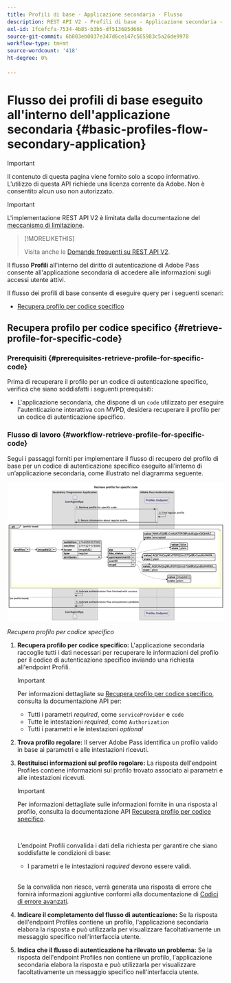 ```yaml
---
title: Profili di base - Applicazione secondaria - Flusso
description: REST API V2 - Profili di base - Applicazione secondaria - Flusso
exl-id: 1fcefcfa-7534-4b85-b3b5-df513685d66b
source-git-commit: 6b803eb0037e347d6ce147c565983c5a26de9978
workflow-type: tm+mt
source-wordcount: '418'
ht-degree: 0%

---
```


# Flusso dei profili di base eseguito all&#39;interno dell&#39;applicazione secondaria {#basic-profiles-flow-secondary-application}

>[!IMPORTANT]
>
> Il contenuto di questa pagina viene fornito solo a scopo informativo. L’utilizzo di questa API richiede una licenza corrente da Adobe. Non è consentito alcun uso non autorizzato.

>[!IMPORTANT]
>
> L&#39;implementazione REST API V2 è limitata dalla documentazione del [meccanismo di limitazione](/help/authentication/integration-guide-programmers/throttling-mechanism.md).

>[!MORELIKETHIS]
>
> Visita anche le [Domande frequenti su REST API V2](/help/authentication/integration-guide-programmers/rest-apis/rest-api-v2/rest-api-v2-faqs.md#authentication-phase-faqs-general).

Il flusso **Profili** all&#39;interno del diritto di autenticazione di Adobe Pass consente all&#39;applicazione secondaria di accedere alle informazioni sugli accessi utente attivi.

Il flusso dei profili di base consente di eseguire query per i seguenti scenari:

* [Recupera profilo per codice specifico](#retrieve-profile-for-specific-code)

## Recupera profilo per codice specifico {#retrieve-profile-for-specific-code}

### Prerequisiti {#prerequisites-retrieve-profile-for-specific-code}

Prima di recuperare il profilo per un codice di autenticazione specifico, verifica che siano soddisfatti i seguenti prerequisiti:

* L&#39;applicazione secondaria, che dispone di un `code` utilizzato per eseguire l&#39;autenticazione interattiva con MVPD, desidera recuperare il profilo per un codice di autenticazione specifico.

### Flusso di lavoro {#workflow-retrieve-profile-for-specific-code}

Segui i passaggi forniti per implementare il flusso di recupero del profilo di base per un codice di autenticazione specifico eseguito all’interno di un’applicazione secondaria, come illustrato nel diagramma seguente.

![Recupera profilo per codice specifico](../../../../../assets/rest-api-v2/flows/basic-access-flows/rest-api-v2-retrieve-profile-within-secondary-application-for-specific-code.png)

*Recupera profilo per codice specifico*

1. **Recupera profilo per codice specifico:** L&#39;applicazione secondaria raccoglie tutti i dati necessari per recuperare le informazioni del profilo per il codice di autenticazione specifico inviando una richiesta all&#39;endpoint Profili.

   >[!IMPORTANT]
   >
   > Per informazioni dettagliate su [Recupera profilo per codice specifico](../../apis/profiles-apis/rest-api-v2-profiles-apis-retrieve-profile-for-specific-code.md), consulta la documentazione API per:
   >
   > * Tutti i parametri _required_, come `serviceProvider` e `code`
   > * Tutte le intestazioni _required_, come `Authorization`
   > * Tutti i parametri e le intestazioni _optional_

1. **Trova profilo regolare:** Il server Adobe Pass identifica un profilo valido in base ai parametri e alle intestazioni ricevuti.

1. **Restituisci informazioni sul profilo regolare:** La risposta dell&#39;endpoint Profiles contiene informazioni sul profilo trovato associato ai parametri e alle intestazioni ricevuti.

   >[!IMPORTANT]
   >
   > Per informazioni dettagliate sulle informazioni fornite in una risposta al profilo, consulta la documentazione API [Recupera profilo per codice specifico](../../apis/profiles-apis/rest-api-v2-profiles-apis-retrieve-profile-for-specific-code.md).
   > 
   > <br/>
   > 
   > L’endpoint Profili convalida i dati della richiesta per garantire che siano soddisfatte le condizioni di base:
   >
   > * I parametri e le intestazioni _required_ devono essere validi.
   >
   > <br/>
   > 
   > Se la convalida non riesce, verrà generata una risposta di errore che fornirà informazioni aggiuntive conformi alla documentazione di [Codici di errore avanzati](../../../../features-standard/error-reporting/enhanced-error-codes.md).

1. **Indicare il completamento del flusso di autenticazione:** Se la risposta dell&#39;endpoint Profiles contiene un profilo, l&#39;applicazione secondaria elabora la risposta e può utilizzarla per visualizzare facoltativamente un messaggio specifico nell&#39;interfaccia utente.

1. **Indica che il flusso di autenticazione ha rilevato un problema:** Se la risposta dell&#39;endpoint Profiles non contiene un profilo, l&#39;applicazione secondaria elabora la risposta e può utilizzarla per visualizzare facoltativamente un messaggio specifico nell&#39;interfaccia utente.
